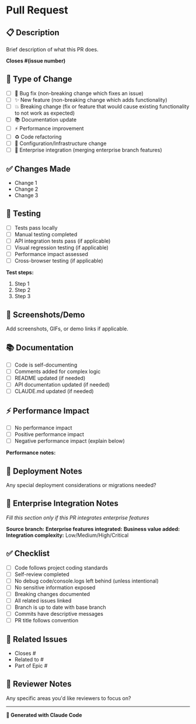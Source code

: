 # Pull Request

## 📋 Description
Brief description of what this PR does.

**Closes #(issue number)**

## 🔄 Type of Change
- [ ] 🐛 Bug fix (non-breaking change which fixes an issue)
- [ ] ✨ New feature (non-breaking change which adds functionality)
- [ ] 💥 Breaking change (fix or feature that would cause existing functionality to not work as expected)
- [ ] 📚 Documentation update
- [ ] ⚡ Performance improvement
- [ ] ♻️ Code refactoring
- [ ] 🔧 Configuration/Infrastructure change
- [ ] 🏢 Enterprise integration (merging enterprise branch features)

## ✅ Changes Made
- Change 1
- Change 2
- Change 3

## 🧪 Testing
- [ ] Tests pass locally
- [ ] Manual testing completed
- [ ] API integration tests pass (if applicable)
- [ ] Visual regression testing (if applicable)
- [ ] Performance impact assessed
- [ ] Cross-browser testing (if applicable)

**Test steps:**
1. Step 1
2. Step 2
3. Step 3

## 📱 Screenshots/Demo
Add screenshots, GIFs, or demo links if applicable.

## 📚 Documentation
- [ ] Code is self-documenting
- [ ] Comments added for complex logic
- [ ] README updated (if needed)
- [ ] API documentation updated (if needed)
- [ ] CLAUDE.md updated (if needed)

## ⚡ Performance Impact
- [ ] No performance impact
- [ ] Positive performance impact
- [ ] Negative performance impact (explain below)

**Performance notes:**

## 🔧 Deployment Notes
Any special deployment considerations or migrations needed?

## 🏢 Enterprise Integration Notes
*Fill this section only if this PR integrates enterprise features*

**Source branch:** 
**Enterprise features integrated:**
**Business value added:**
**Integration complexity:** Low/Medium/High/Critical

## ✅ Checklist
- [ ] Code follows project coding standards
- [ ] Self-review completed
- [ ] No debug code/console.logs left behind (unless intentional)
- [ ] No sensitive information exposed
- [ ] Breaking changes documented
- [ ] All related issues linked
- [ ] Branch is up to date with base branch
- [ ] Commits have descriptive messages
- [ ] PR title follows convention

## 🔗 Related Issues
- Closes #
- Related to #
- Part of Epic #

## 🧠 Reviewer Notes
Any specific areas you'd like reviewers to focus on?

---

**🤖 Generated with Claude Code**